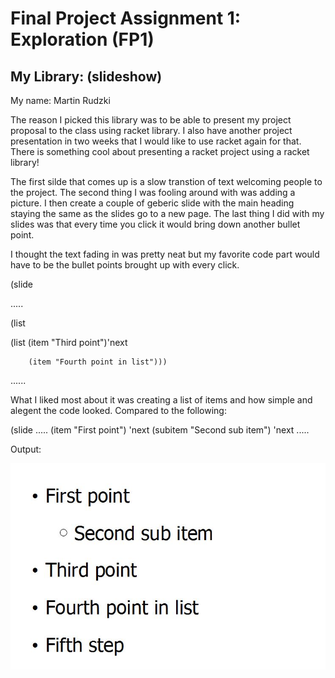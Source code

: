 # Final Project Assignment 1: Exploration (FP1)

## My Library: (slideshow)
My name: Martin Rudzki

The reason I picked this library was to be able to present my project proposal to the class using racket library. I also have another project presentation in two weeks that I would like to use racket again for that. There is something cool about presenting a racket project using a racket library!

The first silde that comes up is a slow transtion of text welcoming people to the project. The second thing I was fooling around with was adding a picture. I then create a couple of geberic slide with the main heading staying the same as the slides go to a new page. The last thing I did with my slides was that every time you click it would bring down another bullet point.

I thought the text fading in was pretty neat but my favorite code part would have to be the bullet points brought up with every click.

(slide

.....

 (list
 
  (list (item "Third point")'next
  
        (item "Fourth point in list")))
......

What I liked most about it was creating a list of items and how simple and alegent the code looked. Compared to the following:

(slide
.....
 (item "First point")
 'next
 (subitem "Second sub item")
 'next
.....

Output:

<img src="output.jpg">

 
 
 










